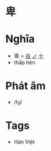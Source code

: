 # 卑

# Nghĩa
* 卑 = [白](白.md) [ノ](ノ.md) [十](十.md)
* thấp hèn

# Phát âm
* /ty/

# Tags
* Hán Việt

<script>window.HANZI_FIELD='卑';</script>
